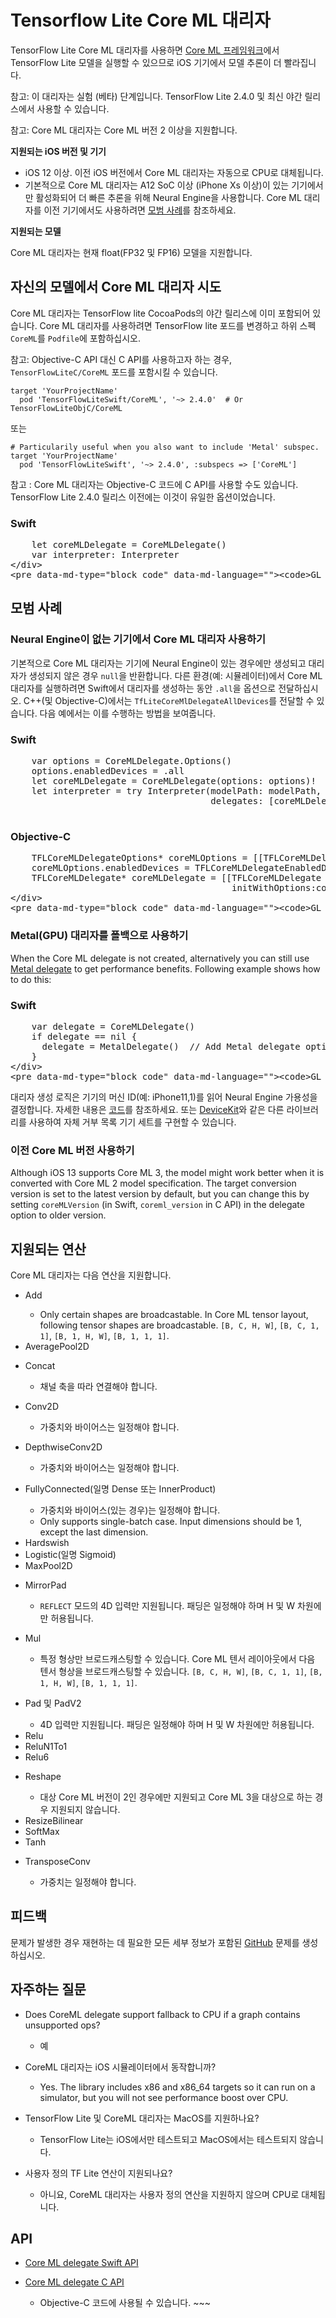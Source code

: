 # Tensorflow Lite Core ML 대리자

TensorFlow Lite Core ML 대리자를 사용하면 [Core ML 프레임워크](https://developer.apple.com/documentation/coreml)에서 TensorFlow Lite 모델을 실행할 수 있으므로 iOS 기기에서 모델 추론이 더 빨라집니다.

참고: 이 대리자는 실험 (베타) 단계입니다. TensorFlow Lite 2.4.0 및 최신 야간 릴리스에서 사용할 수 있습니다.

참고: Core ML 대리자는 Core ML 버전 2 이상을 지원합니다.

**지원되는 iOS 버전 및 기기**

- iOS 12 이상. 이전 iOS 버전에서 Core ML 대리자는 자동으로 CPU로 대체됩니다.
- 기본적으로 Core ML 대리자는 A12 SoC 이상 (iPhone Xs 이상)이 있는 기기에서만 활성화되어 더 빠른 추론을 위해 Neural Engine을 사용합니다. Core ML 대리자를 이전 기기에서도 사용하려면 [모범 사례](#best-practices)를 참조하세요.

**지원되는 모델**

Core ML 대리자는 현재 float(FP32 및 FP16) 모델을 지원합니다.

## 자신의 모델에서 Core ML 대리자 시도

Core ML 대리자는 TensorFlow lite CocoaPods의 야간 릴리스에 이미 포함되어 있습니다. Core ML 대리자를 사용하려면 TensorFlow lite 포드를 변경하고 하위 스펙`CoreML`를 `Podfile`에 포함하십시오.

참고: Objective-C API 대신 C API를 사용하고자 하는 경우,  `TensorFlowLiteC/CoreML` 포드를 포함시킬 수 있습니다.

```
target 'YourProjectName'
  pod 'TensorFlowLiteSwift/CoreML', '~> 2.4.0'  # Or TensorFlowLiteObjC/CoreML
```

또는

```
# Particularily useful when you also want to include 'Metal' subspec.
target 'YourProjectName'
  pod 'TensorFlowLiteSwift', '~> 2.4.0', :subspecs => ['CoreML']
```

참고 : Core ML 대리자는 Objective-C 코드에 C API를 사용할 수도 있습니다. TensorFlow Lite 2.4.0 릴리스 이전에는 이것이 유일한 옵션이었습니다.

<div>
  <devsite-selector>
    <section>
      <h3>Swift</h3>
      <p></p>
<pre class="prettyprint lang-swift">    let coreMLDelegate = CoreMLDelegate()
    var interpreter: Interpreter
&lt;/div&gt;
&lt;pre data-md-type="block_code" data-md-language=""&gt;&lt;code&gt;GL_CODE_5&lt;/code&gt;</pre>
<div data-md-type="block_html">
</div>
</section></devsite-selector>
</div>
<h2 data-md-type="header" data-md-header-level="2">모범 사례</h2>
<h3 data-md-type="header" data-md-header-level="3">Neural Engine이 없는 기기에서 Core ML 대리자 사용하기</h3>
<p data-md-type="paragraph">기본적으로 Core ML 대리자는 기기에 Neural Engine이 있는 경우에만 생성되고 대리자가 생성되지 않은 경우 <code data-md-type="codespan">null</code>을 반환합니다. 다른 환경(예: 시뮬레이터)에서 Core ML 대리자를 실행하려면 Swift에서 대리자를 생성하는 동안 <code data-md-type="codespan">.all</code>을 옵션으로 전달하십시오. C++(및 Objective-C)에서는 <code data-md-type="codespan">TfLiteCoreMlDelegateAllDevices</code>를 전달할 수 있습니다. 다음 예에서는 이를 수행하는 방법을 보여줍니다.</p>
<div data-md-type="block_html">
<div>
  <devsite-selector>
    <section>
      <h3> Swift</h3>
      <p></p>
<pre class="prettyprint lang-swift">    var options = CoreMLDelegate.Options()
    options.enabledDevices = .all
    let coreMLDelegate = CoreMLDelegate(options: options)!
    let interpreter = try Interpreter(modelPath: modelPath,
                                      delegates: [coreMLDelegate])
      </pre>
    </section>
    <section>
      <h3>Objective-C</h3>
      <p></p>
<pre class="prettyprint lang-objc">    TFLCoreMLDelegateOptions* coreMLOptions = [[TFLCoreMLDelegateOptions alloc] init];
    coreMLOptions.enabledDevices = TFLCoreMLDelegateEnabledDevicesAll;
    TFLCoreMLDelegate* coreMLDelegate = [[TFLCoreMLDelegate alloc]
                                          initWithOptions:coreMLOptions];
&lt;/div&gt;
&lt;pre data-md-type="block_code" data-md-language=""&gt;&lt;code&gt;GL_CODE_9&lt;/code&gt;</pre>
<div data-md-type="block_html">
</div>
</section></devsite-selector>
</div>
<h3 data-md-type="header" data-md-header-level="3">Metal(GPU) 대리자를 폴백으로 사용하기</h3>
<p data-md-type="paragraph">When the Core ML delegate is not created, alternatively you can still use <a href="https://www.tensorflow.org/lite/performance/gpu#ios" data-md-type="link">Metal delegate</a> to get performance benefits. Following example shows how to do this:</p>
<div data-md-type="block_html">
<div>
  <devsite-selector>
    <section>
      <h3>Swift</h3>
      <p></p>
<pre class="prettyprint lang-swift">    var delegate = CoreMLDelegate()
    if delegate == nil {
      delegate = MetalDelegate()  // Add Metal delegate options if necessary.
    }
&lt;/div&gt;
&lt;pre data-md-type="block_code" data-md-language=""&gt;&lt;code&gt;GL_CODE_10&lt;/code&gt;</pre>
<div data-md-type="block_html">
</div>
</section></devsite-selector>
</div>
<p data-md-type="paragraph">대리자 생성 로직은 기기의 머신 ID(예: iPhone11,1)를 읽어 Neural Engine 가용성을 결정합니다. 자세한 내용은 <a href="https://github.com/tensorflow/tensorflow/blob/master/tensorflow/lite/experimental/delegates/coreml/coreml_delegate.mm" data-md-type="link">코드</a>를 참조하세요. 또는 <a href="https://github.com/devicekit/DeviceKit" data-md-type="link">DeviceKit</a>와 같은 다른 라이브러리를 사용하여 자체 거부 목록 기기 세트를 구현할 수 있습니다.</p>
<h3 data-md-type="header" data-md-header-level="3">이전 Core ML 버전 사용하기</h3>
<p data-md-type="paragraph">Although iOS 13 supports Core ML 3, the model might work better when it is converted with Core ML 2 model specification. The target conversion version is set to the latest version by default, but you can change this by setting <code data-md-type="codespan">coreMLVersion</code> (in Swift, <code data-md-type="codespan">coreml_version</code> in C API) in the delegate option to older version.</p>
<h2 data-md-type="header" data-md-header-level="2">지원되는 연산</h2>
<p data-md-type="paragraph">Core ML 대리자는 다음 연산을 지원합니다.</p>
<ul data-md-type="list" data-md-list-type="unordered" data-md-list-tight="true">
<li data-md-type="list_item" data-md-list-type="unordered">
<p data-md-type="paragraph">Add</p>
<ul data-md-type="list" data-md-list-type="unordered" data-md-list-tight="true">
<li data-md-type="list_item" data-md-list-type="unordered">Only certain shapes are broadcastable. In Core ML tensor layout, following tensor shapes are broadcastable. <code data-md-type="codespan">[B, C, H, W]</code>, <code data-md-type="codespan">[B, C, 1, 1]</code>, <code data-md-type="codespan">[B, 1, H, W]</code>, <code data-md-type="codespan">[B, 1, 1, 1]</code>.</li>
</ul>
</li>
<li data-md-type="list_item" data-md-list-type="unordered">AveragePool2D</li>
<li data-md-type="list_item" data-md-list-type="unordered">
<p data-md-type="paragraph">Concat</p>
<ul data-md-type="list" data-md-list-type="unordered" data-md-list-tight="true">
<li data-md-type="list_item" data-md-list-type="unordered">채널 축을 따라 연결해야 합니다.</li>
</ul>
</li>
<li data-md-type="list_item" data-md-list-type="unordered">
<p data-md-type="paragraph">Conv2D</p>
<ul data-md-type="list" data-md-list-type="unordered" data-md-list-tight="true">
<li data-md-type="list_item" data-md-list-type="unordered">가중치와 바이어스는 일정해야 합니다.</li>
</ul>
</li>
<li data-md-type="list_item" data-md-list-type="unordered">
<p data-md-type="paragraph">DepthwiseConv2D</p>
<ul data-md-type="list" data-md-list-type="unordered" data-md-list-tight="true">
<li data-md-type="list_item" data-md-list-type="unordered">가중치와 바이어스는 일정해야 합니다.</li>
</ul>
</li>
<li data-md-type="list_item" data-md-list-type="unordered">
<p data-md-type="paragraph">FullyConnected(일명 Dense 또는 InnerProduct)</p>
<ul data-md-type="list" data-md-list-type="unordered" data-md-list-tight="true">
<li data-md-type="list_item" data-md-list-type="unordered">가중치와 바이어스(있는 경우)는 일정해야 합니다.</li>
<li data-md-type="list_item" data-md-list-type="unordered">Only supports single-batch case. Input dimensions should be 1, except the last dimension.</li>
</ul>
</li>
<li data-md-type="list_item" data-md-list-type="unordered">Hardswish</li>
<li data-md-type="list_item" data-md-list-type="unordered">Logistic(일명 Sigmoid)</li>
<li data-md-type="list_item" data-md-list-type="unordered">MaxPool2D</li>
<li data-md-type="list_item" data-md-list-type="unordered">
<p data-md-type="paragraph">MirrorPad</p>
<ul data-md-type="list" data-md-list-type="unordered" data-md-list-tight="true">
<li data-md-type="list_item" data-md-list-type="unordered">
<code data-md-type="codespan">REFLECT</code> 모드의 4D 입력만 지원됩니다. 패딩은 일정해야 하며 H 및 W 차원에만 허용됩니다.</li>
</ul>
</li>
<li data-md-type="list_item" data-md-list-type="unordered">
<p data-md-type="paragraph">Mul</p>
<ul data-md-type="list" data-md-list-type="unordered" data-md-list-tight="true">
<li data-md-type="list_item" data-md-list-type="unordered">특정 형상만 브로드캐스팅할 수 있습니다. Core ML 텐서 레이아웃에서 다음 텐서 형상을 브로드캐스팅할 수 있습니다. <code data-md-type="codespan">[B, C, H, W]</code>, <code data-md-type="codespan">[B, C, 1, 1]</code>, <code data-md-type="codespan">[B, 1, H, W]</code>, <code data-md-type="codespan">[B, 1, 1, 1]</code>.</li>
</ul>
</li>
<li data-md-type="list_item" data-md-list-type="unordered">
<p data-md-type="paragraph">Pad 및 PadV2</p>
<ul data-md-type="list" data-md-list-type="unordered" data-md-list-tight="true">
<li data-md-type="list_item" data-md-list-type="unordered">4D 입력만 지원됩니다. 패딩은 일정해야 하며 H 및 W 차원에만 허용됩니다.</li>
</ul>
</li>
<li data-md-type="list_item" data-md-list-type="unordered">Relu</li>
<li data-md-type="list_item" data-md-list-type="unordered">ReluN1To1</li>
<li data-md-type="list_item" data-md-list-type="unordered">Relu6</li>
<li data-md-type="list_item" data-md-list-type="unordered">
<p data-md-type="paragraph">Reshape</p>
<ul data-md-type="list" data-md-list-type="unordered" data-md-list-tight="true">
<li data-md-type="list_item" data-md-list-type="unordered">대상 Core ML 버전이 2인 경우에만 지원되고 Core ML 3을 대상으로 하는 경우 지원되지 않습니다.</li>
</ul>
</li>
<li data-md-type="list_item" data-md-list-type="unordered">ResizeBilinear</li>
<li data-md-type="list_item" data-md-list-type="unordered">SoftMax</li>
<li data-md-type="list_item" data-md-list-type="unordered">Tanh</li>
<li data-md-type="list_item" data-md-list-type="unordered">
<p data-md-type="paragraph">TransposeConv</p>
<ul data-md-type="list" data-md-list-type="unordered" data-md-list-tight="true">
<li data-md-type="list_item" data-md-list-type="unordered">가중치는 일정해야 합니다.</li>
</ul>
</li>
</ul>
<h2 data-md-type="header" data-md-header-level="2">피드백</h2>
<p data-md-type="paragraph">문제가 발생한 경우 재현하는 데 필요한 모든 세부 정보가 포함된 <a href="https://github.com/tensorflow/tensorflow/issues/new?template=50-other-issues.md" data-md-type="link">GitHub</a> 문제를 생성하십시오.</p>
<h2 data-md-type="header" data-md-header-level="2">자주하는 질문</h2>
<ul data-md-type="list" data-md-list-type="unordered" data-md-list-tight="true">
<li data-md-type="list_item" data-md-list-type="unordered">
<p data-md-type="paragraph">Does CoreML delegate support fallback to CPU if a graph contains unsupported ops?</p>
<ul data-md-type="list" data-md-list-type="unordered" data-md-list-tight="true">
<li data-md-type="list_item" data-md-list-type="unordered">예</li>
</ul>
</li>
<li data-md-type="list_item" data-md-list-type="unordered">
<p data-md-type="paragraph">CoreML 대리자는 iOS 시뮬레이터에서 동작합니까?</p>
<ul data-md-type="list" data-md-list-type="unordered" data-md-list-tight="true">
<li data-md-type="list_item" data-md-list-type="unordered">Yes. The library includes x86 and x86_64 targets so it can run on a simulator, but you will not see performance boost over CPU.</li>
</ul>
</li>
<li data-md-type="list_item" data-md-list-type="unordered">
<p data-md-type="paragraph">TensorFlow Lite 및 CoreML 대리자는 MacOS를 지원하나요?</p>
<ul data-md-type="list" data-md-list-type="unordered" data-md-list-tight="true">
<li data-md-type="list_item" data-md-list-type="unordered">TensorFlow Lite는 iOS에서만 테스트되고 MacOS에서는 테스트되지 않습니다.</li>
</ul>
</li>
<li data-md-type="list_item" data-md-list-type="unordered">
<p data-md-type="paragraph">사용자 정의 TF Lite 연산이 지원되나요?</p>
<ul data-md-type="list" data-md-list-type="unordered" data-md-list-tight="true">
<li data-md-type="list_item" data-md-list-type="unordered">아니요, CoreML 대리자는 사용자 정의 연산을 지원하지 않으며 CPU로 대체됩니다.</li>
</ul>
</li>
</ul>
<h2 data-md-type="header" data-md-header-level="2">API</h2>
<ul data-md-type="list" data-md-list-type="unordered" data-md-list-tight="true">
<li data-md-type="list_item" data-md-list-type="unordered"><a href="https://github.com/tensorflow/tensorflow/blob/master/tensorflow/lite/swift/Sources/CoreMLDelegate.swift" data-md-type="link">Core ML delegate Swift API</a></li>
<li data-md-type="list_item" data-md-list-type="unordered">
<p data-md-type="paragraph"><a href="https://github.com/tensorflow/tensorflow/blob/master/tensorflow/lite/delegates/coreml/coreml_delegate.h" data-md-type="link">Core ML delegate C API</a></p>
<ul data-md-type="list" data-md-list-type="unordered" data-md-list-tight="true">
<li data-md-type="list_item" data-md-list-type="unordered">Objective-C 코드에 사용될 수 있습니다. ~~~</li>
</ul>
</li>
</ul>
</div>
</div>
